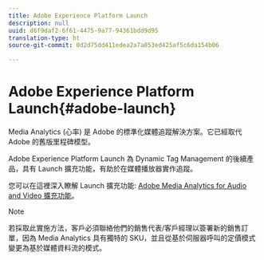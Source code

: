 ```yaml
---
title: Adobe Experience Platform Launch
description: null
uuid: d6f9daf2-6f61-4475-9a77-94361bdd9d95
translation-type: ht
source-git-commit: 0d2d75dd411edea2a7a853ed425af5c6da154b06

---
```



# Adobe Experience Platform Launch{#adobe-launch}

Media Analytics (心率) 是 Adobe 的標準化媒體追蹤解決方案。它已經取代 Adobe 的舊版里程碑模型。

Adobe Experience Platform Launch 為 Dynamic Tag Management 的後續產品，具有 Launch 擴充功能，有助於在媒體播放器實作追蹤。

您可以在這裡深入瞭解 Launch 擴充功能: [Adobe Media Analytics for Audio and Video 擴充功能](https://docs.adobe.com/content/help/zh-Hant/launch/using/extensions-ref/adobe-extension/media-analytics-extension/overview.html)。

>[!NOTE]
>
>若採取此實施方法，客戶必須聯絡他們的銷售代表/客戶經理以簽署新的銷售訂單，因為 Media Analytics 具有獨特的 SKU，並且從基於伺服器呼叫的定價模式變更為基於媒體資料流的模式。

